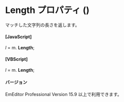 # Length プロパティ ()

マッチした文字列の長さを返します。

#### \[JavaScript\]

_l_ = m. **Length**;

#### \[VBScript\]

_l_ = m. **Length**;

#### バージョン

EmEditor Professional Version 15.9 以上で利用できます。